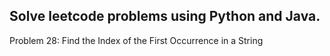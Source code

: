 ## Solve leetcode problems using Python and Java.

Problem 28: Find the Index of the First Occurrence in a String